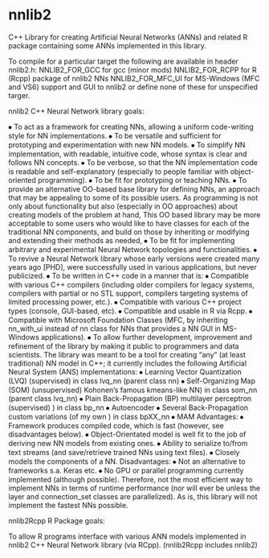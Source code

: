 # nnlib2
C++ Library for creating Artificial Neural Networks (ANNs) and related R package containing some ANNs implemented in this library.

To compile for a particular target the following are available in header nnlib2.h:
NNLIB2_FOR_GCC for gcc (minor mods)
NNLIB2_FOR_RCPP for R (Rcpp) package of nnlib2 NNs
NNLIB2_FOR_MFC_UI for MS-Windows (MFC and VS6) support and GUI to nnlib2
or define none of these for unspecified targer.

nnlib2 C++ Neural Network library goals:

⦁	To act as a framework for creating NNs, allowing a uniform code-writing style for NN implementations.
⦁	To be versatile and sufficient for prototyping and experimentation with new NN models.
⦁	To simplify NN implementation, with readable, intuitive code, whose syntax is clear and follows NN concepts.
⦁	To be verbose, so that the NN implementation code is readable and self-explanatory (especially to people familiar with object-oriented programming).
⦁	To be fit for prototyping or teaching NNs.
⦁	To provide an alternative OO-based base library for defining NNs, an approach that may be appealing to some of its possible users. As programming is not only about functionality but also (especially in OO approaches) about creating models of the problem at hand, This OO based library may be more acceptable to some users who would like to have classes for each of the traditional NN components, and build on those by inheriting or modifying and extending their methods as  needed,
⦁	To be fit for implementing arbitrary and experimental Neural Network topologies and functionalities.
⦁	To revive a Neural Network library whose early versions were created many years ago [PHD], were successfully used in various applications, but never publicized.
⦁	To be written in C++ code in a manner that is:
⦁	Compatible with various C++ compilers (including older compilers for legacy systems, compilers with partial or no STL support, compilers targeting systems of limited processing power, etc.).
⦁	Compatible with various C++ project types (console, GUI-based, etc).
⦁	Compatible and usable in R via Rcpp.
⦁	Compatible with Microsoft Foundation Classes (MFC, by inheriting nn_with_ui instead of nn class for NNs that provides a NN GUI in MS-Windows applications).
⦁	To allow further development, improvement and refinement of the library by making it public to programmers and data scientists. 
The library was meant to be a tool for creating “any” (at least traditional) NN model in C++; it currently includes the following Artificial Neural System (ANS) implementations:
⦁	Learning Vector Quantization (LVQ) (supervised) in class lvq_nn (parent class nn)
⦁	Self-Organizing Map (SOM) (unsupervised) Kohonen’s famous kmeans-like NN) in class som_nn (parent class lvq_nn)
⦁	Plain Back-Propagation (BP) multilayer perceptron (supervised) ) in class bp_nn
⦁	Autoencoder
⦁	Several Back-Propagation custom variations (of my own ) in class bpXX_nn
⦁	MAM
Advantages:
⦁	Framework produces compiled code, which is fast (however, see disadvantages below).
⦁	Object-Orientated model is well fit to the job of deriving new NN models from existing ones. 
⦁	Ability to serialize to/from text streams (and save/retrieve trained NNs using text files).
⦁	Closely models the components of a NN.
Disadvantages:
⦁	Not an alternative to frameworks s.a. Keras etc.
⦁	No GPU or parallel programming currently implemented (although possible). Therefore, not the most efficient way to implement NNs in terms of runtime performance (nor will ever be unless the layer and connection_set classes are parallelized). As is, this library will not implement the fastest NNs possible.


nnlib2Rcpp R Package goals:

To allow R programs interface with various ANN models implemented in nnlib2 C++ Neural Network library (via RCpp).
(nnlib2Rcpp includes nnlib2)
